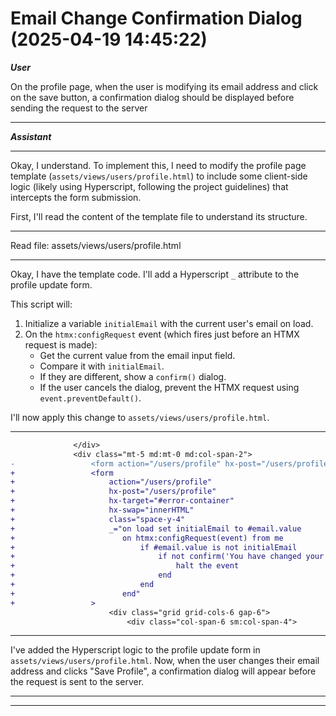 <!-- Generated by SpecStory -->

# Email Change Confirmation Dialog (2025-04-19 14:45:22)

_**User**_

On the profile page, when the user is modifying its email address and click on the save button, a confirmation dialog should be displayed before sending the request to the server

---

_**Assistant**_



---

Okay, I understand. To implement this, I need to modify the profile page template (`assets/views/users/profile.html`) to include some client-side logic (likely using Hyperscript, following the project guidelines) that intercepts the form submission.

First, I'll read the content of the template file to understand its structure.

---

Read file: assets/views/users/profile.html

---

Okay, I have the template code. I'll add a Hyperscript `_` attribute to the profile update form.

This script will:
1. Initialize a variable `initialEmail` with the current user's email on load.
2. On the `htmx:configRequest` event (which fires just before an HTMX request is made):
    - Get the current value from the email input field.
    - Compare it with `initialEmail`.
    - If they are different, show a `confirm()` dialog.
    - If the user cancels the dialog, prevent the HTMX request using `event.preventDefault()`.

I'll now apply this change to `assets/views/users/profile.html`.

---

```diff
              </div>
              <div class="mt-5 md:mt-0 md:col-span-2">
-                 <form action="/users/profile" hx-post="/users/profile" hx-target="#error-container" hx-swap="innerHTML" class="space-y-4">
+                 <form 
+                     action="/users/profile" 
+                     hx-post="/users/profile" 
+                     hx-target="#error-container" 
+                     hx-swap="innerHTML" 
+                     class="space-y-4"
+                     _="on load set initialEmail to #email.value
+                        on htmx:configRequest(event) from me
+                            if #email.value is not initialEmail
+                                if not confirm('You have changed your email address. Are you sure you want to proceed?')
+                                    halt the event
+                                end
+                            end
+                        end"
+                 >
                      <div class="grid grid-cols-6 gap-6">
                          <div class="col-span-6 sm:col-span-4">
```

---

I've added the Hyperscript logic to the profile update form in `assets/views/users/profile.html`. Now, when the user changes their email address and clicks "Save Profile", a confirmation dialog will appear before the request is sent to the server.

---



---

